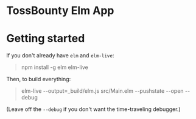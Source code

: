 # TossBounty Elm App

# Getting started

If you don't already have `elm` and `elm-live`:

> npm install -g elm elm-live

Then, to build everything:

> elm-live --output=_build/elm.js src/Main.elm --pushstate --open --debug

(Leave off the `--debug` if you don't want the time-traveling debugger.)
